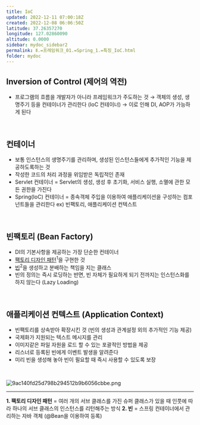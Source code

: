 ```yaml
---
title: IoC
updated: 2022-12-11 07:00:18Z
created: 2022-12-08 06:06:50Z
latitude: 37.26357270
longitude: 127.02860090
altitude: 0.0000
sidebar: mydoc_sidebar2
permalink: Ⅱ.=프레임워크_01.=Spring_1.=특징_IoC.html
folder: mydoc
---
```


## Inversion of Control (제어의 역전)
- 프로그램의 흐름을 개발자가 아니라 프레임워크가 주도하는 것
→ 객체의 생성, 생명주기 등을 컨테이너가 관리한다 (IoC 컨테이너) 
→ 이로 인해 DI, AOP가 가능하게 된다
<br>

## 컨테이너
- 보통 인스턴스의 생명주기를 관리하며, 생성된 인스턴스들에게 추가적인 기능을 제공하도록하는 것
- 작성한 코드의 처리 과정을 위임받은 독립적인 존재 
- Servlet 컨테이너 = Servlet의 생성, 생성 후 초기화, 서비스 실행, 소멸에 관한 모든 권한을 가진다
- Spring(IoC) 컨테이너 = 종속객체 주입을 이용하여 애플리케이션을 구성하는 컴포넌트들을 관리한다 
 ex) 빈팩토리, 애플리케이션 컨텍스트
<br>

## 빈팩토리 (Bean Factory)
- DI의 기본사항을 제공하는 가장 단순한 컨테이너
- <ins>팩토리 디자인 패턴</ins><sup>1</sup>을 구현한 것
- <ins>빈</ins><sup>2</sup>을 생성하고 분배하는 책임을 지는 클래스
- 빈의 정의는 즉시 로딩하는 반면, 빈 자체가 필요하게 되기 전까지는 인스턴스화를 하지 않는다 (Lazy Loading)
<br>

## 애플리케이션 컨텍스트 (Application Context)
- 빈팩토리를 상속받아 확장시킨 것 (빈의 생성과 관계설정 외의 추가적인 기능 제공)
- 국제화가 지원되는 텍스트 메시지를 관리
- 이미지같은 파일 자원을 로드 할 수 있는 포괄적인 방법을 제공
- 리스너로 등록된 빈에게 이벤트 발생을 알려준다
- 미리 빈을 생성해 놓아 빈이 필요할 때 즉시 사용할 수 있도록 보장
<br>

![9ac140fd25d798b294512b9b6056cbbe.png](../../../resources/9ac140fd25d798b294512b9b6056cbbe.png)

---
**1. 팩토리 디자인 패턴** = 여러 개의 서브 클래스를 가진 슈퍼 클래스가 있을 때 인풋에 따라 하나의 서브 클래스의 인스턴스를 리턴해주는 방식
**2. 빈** = 스프링 컨테이너에서 관리하는 자바 객체 (@Bean을 이용하여 등록)
